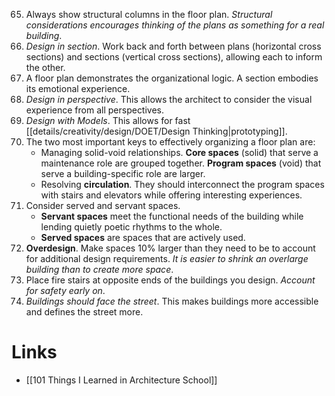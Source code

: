 65. Always show structural columns in the floor plan. *Structural considerations encourages thinking of the plans as something for a real building*.
68. *Design in section*. Work back and forth between plans (horizontal cross sections) and sections (vertical cross sections), allowing each to inform the other.
69. A floor plan demonstrates the organizational logic. A section embodies its emotional experience.
70. *Design in perspective*. This allows the architect to consider the visual experience from all perspectives.
72. *Design with Models*. This allows for fast [[details/creativity/design/DOET/Design Thinking|prototyping]].
73. The two most important keys to effectively organizing a floor plan are:
	* Managing solid-void relationships. **Core spaces** (solid) that serve a maintenance role are grouped together. **Program spaces** (void) that serve a building-specific role are larger.
	* Resolving **circulation**. They should interconnect the program spaces with stairs and elevators while offering interesting experiences.
74. Consider served and servant spaces. 
	* **Servant spaces** meet the functional needs of the building while lending quietly poetic rhythms to the whole.
	* **Served spaces** are spaces that are actively used.
76. **Overdesign**. Make spaces 10% larger than they need to be to account for additional design requirements. *It is easier to shrink an overlarge building than to create more space*.
79. Place fire stairs at opposite ends of the buildings you design. *Account for safety early on*.
91. *Buildings should face the street*. This makes buildings more accessible and defines the street more. 
# Links
* [[101 Things I Learned in Architecture School]]